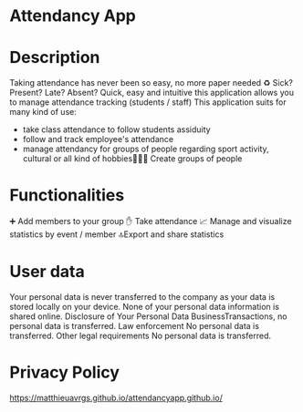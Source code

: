 # Attendancy App

# Description
Taking attendance has never been so easy, no more paper needed ♻
Sick? Present? Late? Absent? Quick, easy and intuitive this application allows you to manage attendance tracking (students / staff)
This application suits for many kind of use: 
- take class attendance to follow students assiduity
- follow and track employee's attendance
- manage attendancy for groups of people regarding sport activity, cultural or all kind of hobbies👨‍👦‍👦 Create groups of people

# Functionalities
➕ Add members to your group
✋ Take attendance
📈 Manage and visualize statistics by event / member
🔝Export and share statistics

# User data
Your personal data is never transferred to the company as your data is stored locally on your device. None of your personal data information is shared online. Disclosure of Your Personal Data BusinessTransactions, no personal data is transferred. Law enforcement No personal data is transferred. Other legal requirements No personal data is transferred. 

# Privacy Policy
https://matthieuavrgs.github.io/attendancyapp.github.io/

